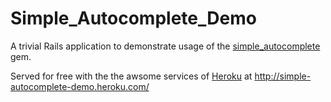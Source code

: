 Simple_Autocomplete_Demo
========================

A trivial Rails application to demonstrate usage of the [simple_autocomplete](https://github.com/grosser/simple_auto_complete/) gem.

Served for free with the the awsome services of [Heroku](http://heroku.com) at http://simple-autocomplete-demo.heroku.com/
